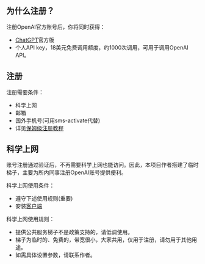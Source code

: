 
## 为什么注册？

注册OpenAI官方账号后，你将同时获得：
+ [ChatGPT](http://ai.com)官方版
+ 个人API key，18美元免费调用额度，约1000次调用，可用于调用OpenAI API。

## 注册
注册需要条件：
+ 科学上网
+ 邮箱
+ 国外手机号(可用sms-activate代替)
+ 详见[保姆级注册教程](https://www.51cto.com/article/745771.html)


## 科学上网

账号注册通过验证后，不再需要科学上网也能访问。因此，本项目作者搭建了临时梯子，主要为所内同事注册OpenAI账号提供便利。

科学上网使用条件：
+ 遵守下述使用规则(重要)
+ 安装[客户端](docs/ss_client.md)

科学上网使用规则：
+ 提供公共服务梯子不是政策支持的，请低调使用。
+ 梯子为临时的、免费的，带宽很小，大家共用，仅用于注册，请勿用于其他用途。
+ 如需具体设置参数，请联系作者。


